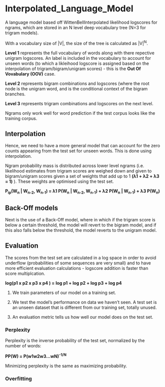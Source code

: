 # Interpolated_Language_Model

A language model based off WittenBellInterpolated likelihood logscores for ngrams, which are stored in an N level deep vocabulary tree (N=3 for trigram models).

With a vocabulary size of |V|, the size of the tree is calculated as |V|<sup>N</sup>.

**Level 1** represents the full vocabulary of words along with there repective unigram logscores. An **<UNK>** label is included in the vocabulary to account for unseen words (to which a likleihood logscore is assigned based on the interpolation of trigram/bigram/unigram scores) - this is the **Out Of Vovabulary (OOV)** case.

**Level 2** represents bigram combinations and logscores (where the root node is the unigram word, and is the conditional context of the bigram branches.

**Level 3** represents trigram combinations and logscores on the next level.

Ngrams only work well for word prediction if the test corpus looks like the training corpus. 

## Interpolation

Hence, we need to have a more general model that can account for the zero counts appearing from the test set for unseen words. This is done using interpolation.

Ngram probability mass is distributed across lower level ngrams (i.e. likelihood estimates from trigram scores are weighed down and given to bigram/unigram scores given a set of weights that add up to 1 **(&#955;1 + &#955;2 + &#955;3 = 1)** ). These weights are optimised using the test set.

**P<sub>ip</sub>(W<sub>n</sub> | W<sub>n-2</sub>, W<sub>n-1</sub>) = &#955;1 P(W<sub>n</sub> | W<sub>n-2</sub>, W<sub>n-1</sub>) +
&#955;2 P(W<sub>n</sub> | W<sub>n-1</sub>) + &#955;3 P(W<sub>n</sub>)**

## Back-Off models

Next is the use of a Back-Off model, where in which if the trigram score is below a certain threshold, the model will revert 
to the bigram model, and if this also falls below the threshold, the model reverts to the unigram model.

## Evaluation

The scores from the test set are calculated in a log space in order to avoid underflow (probabilities of some sequences are very small) and to have more efficient evaluation calculations - logscore addition is faster than score multiplcation.

**log(p1 x p2 x p3 x p4 ) = log p1 + log p2 + log p3 + log p4**

1. We train parameters of our model on a training set.

2. We test the model’s performance on data we haven’t seen. A test set is an unseen dataset that is different from our training set, totally unused.

3. An evaluation metric tells us how well our model does on the test set.

### Perplexity

Perplexity is the inverse probability of the test set, normalized by the number of words:

**PP(W) = P(w1w2w3...wN)<sup>-1/N</sup>**

Minimizing perplexity is the same as maximizing probability.

### Overfitting


